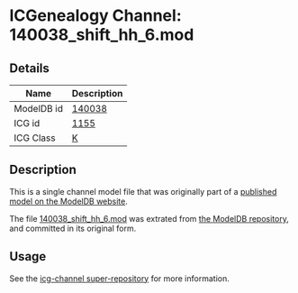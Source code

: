 # ICGenealogy Channel: 140038\_shift\_hh\_6.mod

## Details

Name | Description
---- | -----------
ModelDB id | [140038](http://senselab.med.yale.edu/ModelDB/ShowModel.cshtml?model=140038)
ICG id | [1155](http://icg.neurotheory.ox.ac.uk/channels/1/1155)
ICG Class | [K](http://icg.neurotheory.ox.ac.uk/channels/1)

## Description

This is a single channel model file that was originally part of a [published model on the ModelDB website](http://senselab.med.yale.edu/mModelDB/ShowModel.cshtml?model=140038).

The file [140038\_shift\_hh\_6.mod](140038_shift_hh_6.mod) was extrated from [the ModelDB repository](http://senselab.med.yale.edu/ModelDB/ShowModel.cshtml?model=140038), and committed in its original form.

## Usage

See the [icg-channel super-repository](https://github.com/icgenealogy/icg-channels) for more information.